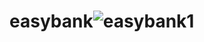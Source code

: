 # easybank![easybank1](https://user-images.githubusercontent.com/95217356/163242504-dcf7c6ec-c559-4955-a94d-8c74751b826b.png)
